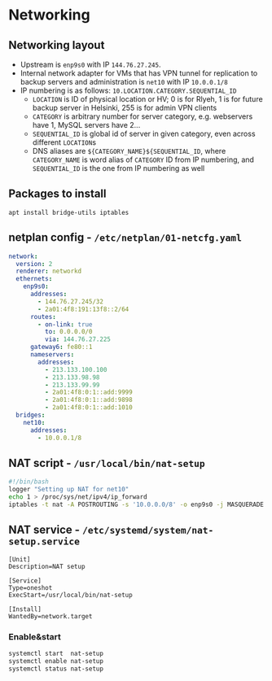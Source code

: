 # Networking

## Networking layout

* Upstream is `enp9s0` with IP `144.76.27.245`.
* Internal network adapter for VMs that has VPN tunnel for replication to backup servers and administration is `net10` with IP `10.0.0.1/8`
* IP numbering is as follows: `10.LOCATION.CATEGORY.SEQUENTIAL_ID`
  * `LOCATION` is ID of physical location or HV; 0 is for Rlyeh, 1 is for future backup server in Helsinki, 255 is for admin VPN clients
  * `CATEGORY` is arbitrary number for server category, e.g. webservers have 1, MySQL servers have 2...
  * `SEQUENTIAL_ID` is global id of server in given category, even across different `LOCATION`s 
  * DNS aliases are `${CATEGORY_NAME}${SEQUENTIAL_ID`, where `CATEGORY_NAME` is word alias of `CATEGORY` ID from IP numbering, and `SEQUENTIAL_ID` is the one from IP numbering as well


## Packages to install
```
apt install bridge-utils iptables
```

## netplan config - `/etc/netplan/01-netcfg.yaml`

```yaml
network:
  version: 2
  renderer: networkd
  ethernets:
    enp9s0:
      addresses:
        - 144.76.27.245/32
        - 2a01:4f8:191:13f8::2/64
      routes:
        - on-link: true
          to: 0.0.0.0/0
          via: 144.76.27.225
      gateway6: fe80::1
      nameservers:
        addresses:
          - 213.133.100.100
          - 213.133.98.98
          - 213.133.99.99
          - 2a01:4f8:0:1::add:9999
          - 2a01:4f8:0:1::add:9898
          - 2a01:4f8:0:1::add:1010
  bridges:
    net10:
      addresses:
        - 10.0.0.1/8
```

## NAT script - `/usr/local/bin/nat-setup`
```bash
#!/bin/bash
logger "Setting up NAT for net10"
echo 1 > /proc/sys/net/ipv4/ip_forward
iptables -t nat -A POSTROUTING -s '10.0.0.0/8' -o enp9s0 -j MASQUERADE
```

## NAT service - `/etc/systemd/system/nat-setup.service`
```
[Unit]
Description=NAT setup

[Service]
Type=oneshot
ExecStart=/usr/local/bin/nat-setup

[Install]
WantedBy=network.target
```

### Enable&start
```bash
systemctl start  nat-setup
systemctl enable nat-setup
systemctl status nat-setup
```